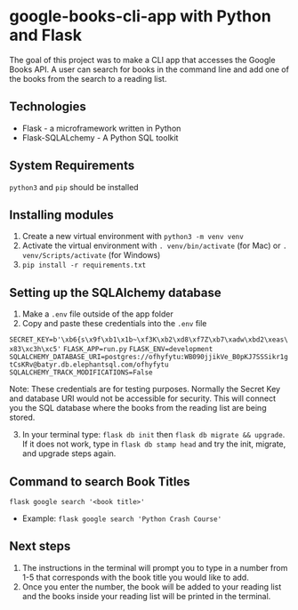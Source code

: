 # google-books-cli-app with Python and Flask
The goal of this project was to make a CLI app that accesses the Google Books API. A user can search for books in the command line and add one of the books from the search to a reading list.

## Technologies
* Flask - a microframework written in Python
* Flask-SQLALchemy - A Python SQL toolkit

## System Requirements
`python3` and `pip` should be installed

## Installing modules
1. Create a new virtual environment with `python3 -m venv venv`
2. Activate the virtual environment with `. venv/bin/activate` (for Mac) or `. venv/Scripts/activate` (for Windows)
3. `pip install -r requirements.txt`

## Setting up the SQLAlchemy database
1. Make a `.env` file outside of the app folder
2. Copy and paste these credentials into the `.env` file

`SECRET_KEY=b'\xb6{s\x9f\xb1\x1b~\xf3K\xb2\xd8\xf7Z\xb7\xadw\xbd2\xeas\x83\xc3h\xc5'`
`FLASK_APP=run.py`
`FLASK_ENV=development`
`SQLALCHEMY_DATABASE_URI=postgres://ofhyfytu:WB090jjikVe_B0pKJ7SSSikr1gtCsKRv@batyr.db.elephantsql.com/ofhyfytu`
`SQLALCHEMY_TRACK_MODIFICATIONS=False`

Note: These credentials are for testing purposes. Normally the Secret Key and database URI would not be accessible for security. This will connect you the SQL database where the books from the reading list are being stored.

3. In your terminal type: `flask db init` then `flask db migrate && upgrade`. If it does not work, type in `flask db stamp head` and try the init, migrate, and upgrade steps again.

## Command to search Book Titles
`flask google search '<book title>'`  
  
* Example: `flask google search 'Python Crash Course'`

## Next steps
1. The instructions in the terminal will prompt you to type in a number from 1-5 that corresponds with the book title you would like to add.
2. Once you enter the number, the book will be added to your reading list and the books inside your reading list will be printed in the terminal.